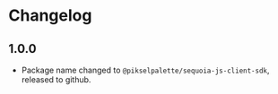 # Changelog

## 1.0.0

- Package name changed to `@pikselpalette/sequoia-js-client-sdk`, released to github.
